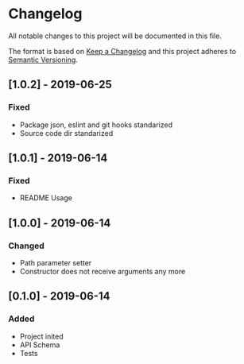 # Changelog
All notable changes to this project will be documented in this file.

The format is based on [Keep a Changelog](http://keepachangelog.com/en/1.0.0/)
and this project adheres to [Semantic Versioning](http://semver.org/spec/v2.0.0.html).

## [1.0.2] - 2019-06-25
### Fixed
- Package json, eslint and git hooks standarized
- Source code dir standarized

## [1.0.1] - 2019-06-14
### Fixed
- README Usage

## [1.0.0] - 2019-06-14
### Changed
- Path parameter setter
- Constructor does not receive arguments any more

## [0.1.0] - 2019-06-14
### Added
- Project inited
- API Schema
- Tests
